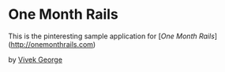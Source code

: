 # One Month Rails

This is the pinteresting sample application for [*One Month Rails*] (http://onemonthrails.com)

by [Vivek George](http://vivekmgeorge.com)